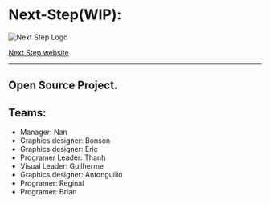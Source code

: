 # Next-Step(WIP): 

<p><img alt="Next Step Logo" title="Next-Step" src="https://lifedemonstration.com/wp-content/uploads/2017/09/next-step.png" /></p>

<a href="https://reggiec6.github.io/Next-Step/">Next Step website</a>

<hr/>
<h2><strong>Open Source Project.</strong></h2>

<p></p>

<h2>Teams:</h2>
<ul>
<li>Manager: Nan</li>
<li>Graphics designer: Bonson </li>
<li>Graphics designer: Eric</li>
<li>Programer Leader: Thanh</li>
<li>Visual Leader: Guilherme</li>
<li>Graphics designer: Antonguilio</li>
<li>Programer: Reginal</li>
<li>Programer: Brian</li>
</ul>
